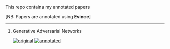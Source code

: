 This repo contains my annotated papers

[NB: Papers are annotated using **Evince**]

--------------------------------------------------------------
1. Generative Adversarial Networks

    [![original](https://img.shields.io/badge/original-paper-brightgreen)](https://arxiv.org/abs/1406.2661)  [![annotated](https://img.shields.io/badge/annotated-paper-blue)](https://github.com/bipinKrishnan/anotated_papers/blob/main/vanilla_gan.pdf)
